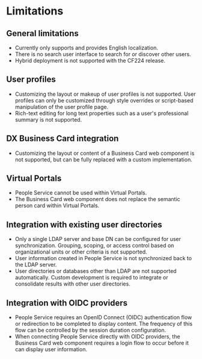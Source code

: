 # Limitations

## General limitations

- Currently only supports and provides English localization.
- There is no search user interface to search for or discover other users.
- Hybrid deployment is not supported with the CF224 release.

## User profiles

- Customizing the layout or makeup of user profiles is not supported. User profiles can only be customized through style overrides or script-based manipulation of the user profile page.
- Rich-text editing for long text properties such as a user's professional summary is not supported.

## DX Business Card integration

- Customizing the layout or content of a Business Card web component is not supported, but can be fully replaced with a custom implementation.

## Virtual Portals

- People Service cannot be used within Virtual Portals.
- The Business Card web component does not replace the semantic person card within Virtual Portals.

## Integration with existing user directories

- Only a single LDAP server and base DN can be configured for user synchronization. Grouping, scoping, or access control based on organizational units or other criteria is not supported.
- User information created in People Service is not synchronized back to the LDAP server.
- User directories or databases other than LDAP are not supported automatically. Custom development is required to integrate or consolidate results with other user directories.

## Integration with OIDC providers

- People Service requires an OpenID Connect (OIDC) authentication flow or redirection to be completed to display content. The frequency of this flow can be controlled by the session duration configuration.
- When connecting People Service directly with OIDC providers, the Business Card web component requires a login flow to occur before it can display user information.